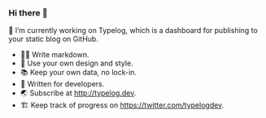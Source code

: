 ### Hi there 👋

<!--
**knownasilya/knownasilya** is a ✨ _special_ ✨ repository because its `README.md` (this file) appears on your GitHub profile.

Here are some ideas to get you started:

- 🔭 I’m currently working on ...
- 🌱 I’m currently learning ...
- 👯 I’m looking to collaborate on ...
- 🤔 I’m looking for help with ...
- 💬 Ask me about ...
- 📫 How to reach me: ...
- 😄 Pronouns: ...
- ⚡ Fun fact: ...
-->

🔭 I’m currently working on Typelog, which is a dashboard for publishing to your static blog on GitHub.

- ✍🏼 Write markdown. 
- 🌅 Use your own design and style. 
- 📚 Keep your own data, no lock-in. 
- 🐹 Written for developers. 
- 🌏 Subscribe at http://typelog.dev. 
- 🏗️ Keep track of progress on https://twitter.com/typelogdev. 
